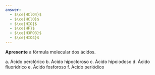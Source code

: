 ```yaml
---
answer:
  - $\ce{HClO4}$
  - $\ce{HClO}$
  - $\ce{HIO}$
  - $\ce{HF}$
  - $\ce{H3PO3}$
  - $\ce{HIO4}$
---
```


**Apresente** a fórmula molecular dos ácidos.

a. Ácido perclórico
b. Ácido hipocloroso
c. Ácido hipoiodoso
d. Ácido fluorídrico
e. Ácido fosforoso
f. Ácido periódico

